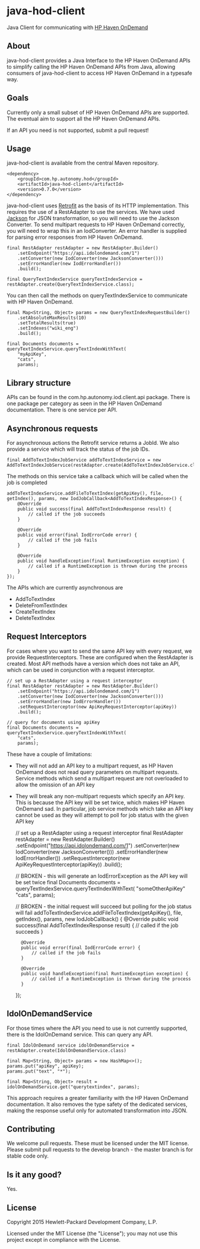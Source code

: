 # java-hod-client

Java Client for communicating with [HP Haven OnDemand](http://www.idolondemand.com)

## About
java-hod-client provides a Java Interface to the HP Haven OnDemand APIs to simplify calling the HP Haven OnDemand APIs
from Java, allowing consumers of java-hod-client to access HP Haven OnDemand in a typesafe way.

## Goals
Currently only a small subset of HP Haven OnDemand APIs are supported. The eventual aim to support all the HP Haven OnDemand
APIs.

If an API you need is not supported, submit a pull request!

## Usage

java-hod-client is available from the central Maven repository.

    <dependency>
        <groupId>com.hp.autonomy.hod</groupId>
        <artifactId>java-hod-client</artifactId>
        <version>0.7.0</version>
    </dependency>

java-hod-client uses [Retrofit](http://square.github.io/retrofit/) as the basis of its HTTP implementation. This
requires the use of a RestAdapter to use the services. We have used [Jackson](https://github.com/FasterXML/jackson) for
JSON transformation, so you will need to use the Jackson Converter. To send multipart requests to HP Haven OnDemand
correctly, you will need to wrap this in an IodConverter. An error handler is supplied for parsing error responses from
HP Haven OnDemand.

    final RestAdapter restAdapter = new RestAdapter.Builder()
        .setEndpoint("https://api.idolondemand.com/1")
        .setConverter(new IodConverter(new JacksonConverter()))
        .setErrorHandler(new IodErrorHandler())
        .build();

    final QueryTextIndexService queryTextIndexService = restAdapter.create(QueryTextIndexService.class);

You can then call the methods on queryTextIndexService to communicate with HP Haven OnDemand.

    final Map<String, Object> params = new QueryTextIndexRequestBuilder()
        .setAbsoluteMaxResults(10)
        .setTotalResults(true)
        .setIndexes("wiki_eng")
        .build();

    final Documents documents = queryTextIndexService.queryTextIndexWithText(
        "myApiKey",
        "cats",
        params);

## Library structure
APIs can be found in the com.hp.autonomy.iod.client.api package. There is one package per category as seen in the 
HP Haven OnDemand documentation. There is one service per API.

## Asynchronous requests
For asynchronous actions the Retrofit service returns a JobId. We also provide a service which will track the status of
the job IDs.

    final AddToTextIndexJobService addToTextIndexService = new AddToTextIndexJobService(restAdapter.create(AddToTextIndexJobService.class));

The methods on this service take a callback which will be called when the job is completed

    addToTextIndexService.addFileToTextIndex(getApiKey(), file, getIndex(), params, new IodJobCallback<AddToTextIndexResponse>() {
        @Override
        public void success(final AddToTextIndexResponse result) {
            // called if the job succeeds
        }

        @Override
        public void error(final IodErrorCode error) {
            // called if the job fails
        }

        @Override
        public void handleException(final RuntimeException exception) {
            // called if a RuntimeException is thrown during the process
        }
    });


The APIs which are currently asynchronous are

* AddToTextIndex
* DeleteFromTextIndex
* CreateTextIndex
* DeleteTextIndex

## Request Interceptors
For cases where you want to send the same API key with every request, we provide RequestInterceptors. These are
configured when the RestAdapter is created. Most API methods have a version which does not take an API, which can be used
in conjunction with a request interceptor.

    // set up a RestAdapter using a request interceptor
    final RestAdapter restAdapter = new RestAdapter.Builder()
        .setEndpoint("https://api.idolondemand.com/1")
        .setConverter(new IodConverter(new JacksonConverter()))
        .setErrorHandler(new IodErrorHandler())
        .setRequestInterceptor(new ApiKeyRequestInterceptor(apiKey))
        .build();

    // query for documents using apiKey
    final Documents documents = queryTextIndexService.queryTextIndexWithText(
        "cats",
        params);

These have a couple of limitations:

* They will not add an API key to a multipart request, as HP Haven OnDemand does not read query parameters on multipart
requests. Service methods which send a multipart request are not overloaded to allow the omission of an API key
* They will break any non-multipart requests which specify an API key. This is because the API key will be set twice,
which makes HP Haven OnDemand sad. In particular, job service methods which take an API key cannot be used as they will
attempt to poll for job status with the given API key


    // set up a RestAdapter using a request interceptor
    final RestAdapter restAdapter = new RestAdapter.Builder()
        .setEndpoint("https://api.idolondemand.com/1")
        .setConverter(new IodConverter(new JacksonConverter()))
        .setErrorHandler(new IodErrorHandler())
        .setRequestInterceptor(new ApiKeyRequestInterceptor(apiKey))
        .build();

    // BROKEN - this will generate an IodErrorException as the API key will be set twice
    final Documents documents = queryTextIndexService.queryTextIndexWithText(
        "someOtherApiKey"
        "cats",
        params);

    // BROKEN - the initial request will succeed but polling for the job status will fail
    addToTextIndexService.addFileToTextIndex(getApiKey(), file, getIndex(), params, new IodJobCallback<AddToTextIndexResponse>() {
        @Override
        public void success(final AddToTextIndexResponse result) {
            // called if the job succeeds
        }

        @Override
        public void error(final IodErrorCode error) {
            // called if the job fails
        }

        @Override
        public void handleException(final RuntimeException exception) {
            // called if a RuntimeException is thrown during the process
        }
    });

## IdolOnDemandService
For those times where the API you need to use is not currently supported, there is the IdolOnDemand service. This can
query any API.

    final IdolOnDemand service idolOnDemandService = restAdapter.create(IdolOnDemandService.class)
    
    final Map<String, Object> params = new HashMap<>();
    params.put("apiKey", apiKey);
    params.put("text", "*");
    
    final Map<String, Object> result = idolOnDemandService.get("querytextindex", params);
    
This approach requires a greater familiarity with the HP Haven OnDemand documentation. It also removes the type safety of
the dedicated services, making the response useful only for automated transformation into JSON.

## Contributing
We welcome pull requests. These must be licensed under the MIT license. Please submit pull requests to the develop
branch - the master branch is for stable code only.

## Is it any good?
Yes.

## License
Copyright 2015 Hewlett-Packard Development Company, L.P.

Licensed under the MIT License (the "License"); you may not use this project except in compliance with the License.